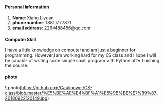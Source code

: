

#### Personal Information
1. **Name**: Xiang Liyuan
2. **phone number**: 18810777871
3. **email address**: 2264488456@qq.com

#### Computer Skill
I have a little knowledge on computer and am just a beginner for programming. However,I am working hard for my CS class and I hope I will be capable of writing some simple small program with Python after finishing the course.

#### photo
![photo]https://github.com/Caulipower/CS-class/blob/master/%E5%BE%AE%E4%BF%A1%E5%9B%BE%E7%89%87_20180922120149.jpg)
